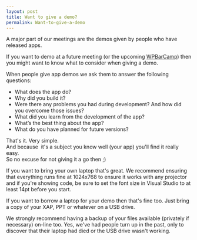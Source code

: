 ```yaml
---
layout: post
title: Want to give a demo?
permalink: Want-to-give-a-demo
---
```


A major part of our meetings are the demos given by people who have released apps.

If you want to demo at a future meeting (or the upcoming [WPBarCamp](http://wpug.net/wpbarcamp/)) then you might want to know what to consider when giving a demo.

When people give app demos we ask them to answer the following questions:

* What does the app do?
* Why did you build it?
* Were there any problems you had during development? And how did you overcome those issues?
* What did you learn from the development of the app?
* What’s the best thing about the app?
* What do you have planned for future versions?

That's it. Very simple.  
And because  it's a subject you know well (your app) you'll find it really easy.  
So no excuse for not giving it a go then ;)

If you want to bring your own laptop that's great. We recommend ensuring that everything runs fine at 1024x768 to ensure it works with any projector and if you're showing code, be sure to set the font size in Visual Studio to at least 14pt before you start.

If you want to borrow a laptop for your demo then that's fine too. Just bring a copy of your XAP, PPT or whatever on a USB drive.

We strongly recommend having a backup of your files available (privately if necessary) on-line too. Yes, we've had people turn up in the past, only to discover that their laptop had died or the USB drive wasn't working.
